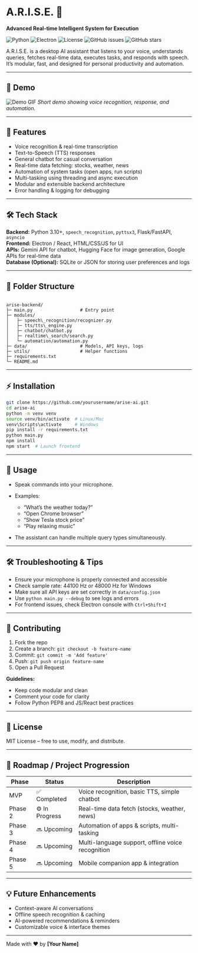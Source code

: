 # A.R.I.S.E. 🤖
**Advanced Real-time Intelligent System for Execution**  

![Python](https://img.shields.io/badge/Python-3.10+-blue) ![Electron](https://img.shields.io/badge/Electron-Frontend-green) ![License](https://img.shields.io/badge/License-MIT-yellow) ![GitHub issues](https://img.shields.io/github/issues/yourusername/arise-ai) ![GitHub stars](https://img.shields.io/github/stars/yourusername/arise-ai)

A.R.I.S.E. is a desktop AI assistant that listens to your voice, understands queries, fetches real-time data, executes tasks, and responds with speech. It’s modular, fast, and designed for personal productivity and automation.

---

## 🎥 Demo
![Demo GIF](https://via.placeholder.com/600x300.png?text=Demo+GIF+Here)
*Short demo showing voice recognition, response, and automation.*

---

## 🚀 Features

- Voice recognition & real-time transcription  
- Text-to-Speech (TTS) responses  
- General chatbot for casual conversation  
- Real-time data fetching: stocks, weather, news  
- Automation of system tasks (open apps, run scripts)  
- Multi-tasking using threading and async execution  
- Modular and extensible backend architecture  
- Error handling & logging for debugging  

---

## 🛠 Tech Stack

**Backend:** Python 3.10+, `speech_recognition`, `pyttsx3`, Flask/FastAPI, `asyncio`  
**Frontend:** Electron / React, HTML/CSS/JS for UI  
**APIs:** Gemini API for chatbot, Hugging Face for image generation, Google APIs for real-time data  
**Database (Optional):** SQLite or JSON for storing user preferences and logs  

---

## 📁 Folder Structure

```

arise-backend/
├─ main.py                  # Entry point
├─ modules/
│   ├─ speech\_recognition/recognizer.py
│   ├─ tts/tts\_engine.py
│   ├─ chatbot/chatbot.py
│   ├─ realtime\_search/search.py
│   └─ automation/automation.py
├─ data/                    # Models, API keys, logs
├─ utils/                   # Helper functions
├─ requirements.txt
└─ README.md

````

---

## ⚡ Installation

```bash
git clone https://github.com/yourusername/arise-ai.git
cd arise-ai
python -m venv venv
source venv/bin/activate  # Linux/Mac
venv\Scripts\activate     # Windows
pip install -r requirements.txt
python main.py
npm install
npm start  # Launch frontend
````

---

## 📌 Usage

* Speak commands into your microphone.
* Examples:

  * “What’s the weather today?”
  * “Open Chrome browser”
  * “Show Tesla stock price”
  * “Play relaxing music”
* The assistant can handle multiple query types simultaneously.

---

## 🛠 Troubleshooting & Tips

* Ensure your microphone is properly connected and accessible
* Check sample rate: 44100 Hz or 48000 Hz for Windows
* Make sure all API keys are set correctly in `data/config.json`
* Use `python main.py --debug` to see logs and errors
* For frontend issues, check Electron console with `Ctrl+Shift+I`

---

## 🤝 Contributing

1. Fork the repo
2. Create a branch: `git checkout -b feature-name`
3. Commit: `git commit -m 'Add feature'`
4. Push: `git push origin feature-name`
5. Open a Pull Request

**Guidelines:**

* Keep code modular and clean
* Comment your code for clarity
* Follow Python PEP8 and JS/React best practices

---

## 📜 License

MIT License – free to use, modify, and distribute.

---

## 🎯 Roadmap / Project Progression

| Phase   | Status         | Description                                       |
| ------- | -------------- | ------------------------------------------------- |
| MVP     | ✅ Completed    | Voice recognition, basic TTS, simple chatbot      |
| Phase 2 | ⚙️ In Progress | Real-time data fetch (stocks, weather, news)      |
| Phase 3 | 🔜 Upcoming    | Automation of apps & scripts, multi-tasking       |
| Phase 4 | 🔜 Upcoming    | Multi-language support, offline voice recognition |
| Phase 5 | 🔜 Upcoming    | Mobile companion app & integration                |

---

## 💡 Future Enhancements

* Context-aware AI conversations
* Offline speech recognition & caching
* AI-powered recommendations & reminders
* Customizable voice & interface themes

---

Made with ❤️ by **\[Your Name]**

